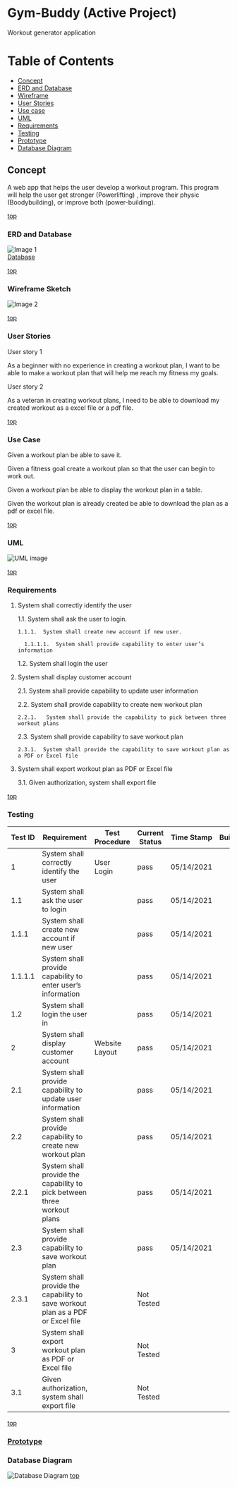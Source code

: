 # <a name="top"></a> Gym-Buddy (Active Project)
Workout generator application

# Table of Contents
* [Concept](#concept)
* [ERD and Database](#ERD)
* [Wireframe](#wireframe)
* [User Stories](#userStories)
* [Use case](#useCase)
* [UML](#UML)
* [Requirements](#requirements)
* [Testing](#testing)
* [Prototype](https://github.com/One-create5/Gym-Buddy/blob/main/Prototype/README.md)
* [Database Diagram](#DBDiagram)

## <a name="concept"></a> Concept 
A web app that helps the user develop a workout program. This program will help the user get stronger (Powerlifting) , improve their physic (Boodybuilding), or improve both (power-building).


[top](#top)

### <a name="ERD"></a>  ERD and Database
 ![Image 1](https://github.com/One-create5/Gym-Buddy/blob/main/pictures/ERD%20diagram.png)
 <br>
 [Database](https://github.com/One-create5/Gym-Buddy/blob/main/Database/GymBuddyDB.sql)
 
 [top](#top)
 
 ### <a name="wireframe"></a> Wireframe Sketch
 ![Image 2](https://github.com/One-create5/Gym-Buddy/blob/main/pictures/WireFrame.png)
 

[top](#top)

### <a name="userStories"></a> User Stories
User story 1

As a beginner with no experience in creating a workout plan, I want to be able to make a workout plan that will help me reach my fitness my goals. 

User story 2

As a veteran in creating workout plans, I need to be able to download my created workout as a excel file or a pdf file.

[top](#top)

### <a name="useCase"></a> Use Case

Given a workout plan be able to save it.

Given a fitness goal create a workout plan so that the user can begin to work out.

Given a workout plan be able to display the workout plan in a table.

Given the workout plan is already created be able to download the plan as a pdf or excel file.

[top](#top)

### <a name="UML"></a> UML

![UML image](https://github.com/One-create5/Gym-Buddy/blob/main/pictures/UML.png)

[top](#top)

### <a name="requirements"></a> Requirements
1.	System shall correctly identify the user

    1.1.	System shall ask the user to login.

        1.1.1.	System shall create new account if new user.

          1.1.1.1.	System shall provide capability to enter user’s information

    1.2.	System shall login the user  
  
2.	System shall display customer account

    2.1.	System shall provide capability to update user information 

    2.2.	System shall provide capability to create new workout plan

        2.2.1.	 System shall provide the capability to pick between three workout plans

    2.3.	System shall provide capability to save workout plan

        2.3.1.	System shall provide the capability to save workout plan as a PDF or Excel file 

3.	System shall export workout plan as PDF or Excel file
     
     3.1.	Given authorization, system shall export file


[top](#top)

### <a name="testing"></a> Testing

| Test ID | Requirement | Test Procedure | Current Status | Time Stamp | Build |
| --- | --- | --- | --- | --- | --- | 
| 1 | System shall correctly identify the user | User Login | pass | 05/14/2021 |  | 
| 1.1 | System shall ask the user to login |  | pass | 05/14/2021 |  | 
| 1.1.1 | System shall create new account if new user |  | pass | 05/14/2021 |  | 
| 1.1.1.1 | System shall provide capability to enter user’s information |  | pass | 05/14/2021 |  | 
| 1.2 | System shall login the user in |  | pass | 05/14/2021 |  | 
| 2 | System shall display customer account | Website Layout | pass | 05/14/2021 |  | 
| 2.1 | System shall provide capability to update user information |  | pass | 05/14/2021 |  | 
| 2.2 | System shall provide capability to create new workout plan |  | pass | 05/14/2021 |  | 
| 2.2.1 | System shall provide the capability to pick between three workout plans |  | pass | 05/14/2021 |  | 
| 2.3 | System shall provide capability to save workout plan |  | pass | 05/14/2021 |  | 
| 2.3.1 | System shall provide the capability to save workout plan as a PDF or Excel file |  | Not Tested |  |  | 
| 3 | System shall export workout plan as PDF or Excel file |  | Not Tested |  |  | 
| 3.1 | Given authorization, system shall export file |  | Not Tested |  |  | 

[top](#top)

### [Prototype](https://github.com/One-create5/Gym-Buddy/blob/main/Prototype/README.md)

### <a name="DBDiagram"></a> Database Diagram
![Database Diagram](https://github.com/One-create5/Gym-Buddy/blob/main/pictures/Database%20Diagram.JPG)
[top](#top)

